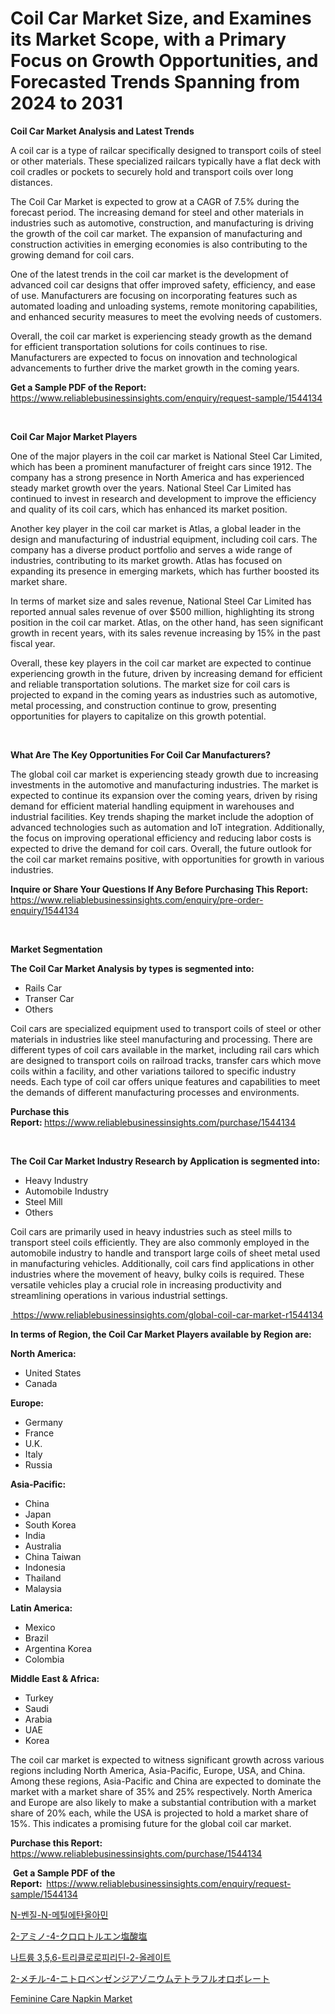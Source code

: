 <p><h1>Coil Car Market Size, and Examines its Market Scope, with a Primary Focus on Growth Opportunities, and Forecasted Trends Spanning from 2024 to 2031</h1></p><p><strong>Coil Car Market Analysis and Latest Trends</strong></p>
<p><p>A coil car is a type of railcar specifically designed to transport coils of steel or other materials. These specialized railcars typically have a flat deck with coil cradles or pockets to securely hold and transport coils over long distances.</p><p>The Coil Car Market is expected to grow at a CAGR of 7.5% during the forecast period. The increasing demand for steel and other materials in industries such as automotive, construction, and manufacturing is driving the growth of the coil car market. The expansion of manufacturing and construction activities in emerging economies is also contributing to the growing demand for coil cars.</p><p>One of the latest trends in the coil car market is the development of advanced coil car designs that offer improved safety, efficiency, and ease of use. Manufacturers are focusing on incorporating features such as automated loading and unloading systems, remote monitoring capabilities, and enhanced security measures to meet the evolving needs of customers.</p><p>Overall, the coil car market is experiencing steady growth as the demand for efficient transportation solutions for coils continues to rise. Manufacturers are expected to focus on innovation and technological advancements to further drive the market growth in the coming years.</p></p>
<p><strong>Get a Sample PDF of the Report:&nbsp;</strong> <a href="https://www.reliablebusinessinsights.com/enquiry/request-sample/1544134">https://www.reliablebusinessinsights.com/enquiry/request-sample/1544134</a></p>
<p>&nbsp;</p>
<p><strong>Coil Car Major Market Players</strong></p>
<p><p>One of the major players in the coil car market is National Steel Car Limited, which has been a prominent manufacturer of freight cars since 1912. The company has a strong presence in North America and has experienced steady market growth over the years. National Steel Car Limited has continued to invest in research and development to improve the efficiency and quality of its coil cars, which has enhanced its market position.</p><p>Another key player in the coil car market is Atlas, a global leader in the design and manufacturing of industrial equipment, including coil cars. The company has a diverse product portfolio and serves a wide range of industries, contributing to its market growth. Atlas has focused on expanding its presence in emerging markets, which has further boosted its market share.</p><p>In terms of market size and sales revenue, National Steel Car Limited has reported annual sales revenue of over $500 million, highlighting its strong position in the coil car market. Atlas, on the other hand, has seen significant growth in recent years, with its sales revenue increasing by 15% in the past fiscal year.</p><p>Overall, these key players in the coil car market are expected to continue experiencing growth in the future, driven by increasing demand for efficient and reliable transportation solutions. The market size for coil cars is projected to expand in the coming years as industries such as automotive, metal processing, and construction continue to grow, presenting opportunities for players to capitalize on this growth potential.</p></p>
<p>&nbsp;</p>
<p><strong>What Are The Key Opportunities For Coil Car Manufacturers?</strong></p>
<p><p>The global coil car market is experiencing steady growth due to increasing investments in the automotive and manufacturing industries. The market is expected to continue its expansion over the coming years, driven by rising demand for efficient material handling equipment in warehouses and industrial facilities. Key trends shaping the market include the adoption of advanced technologies such as automation and IoT integration. Additionally, the focus on improving operational efficiency and reducing labor costs is expected to drive the demand for coil cars. Overall, the future outlook for the coil car market remains positive, with opportunities for growth in various industries.</p></p>
<p><strong>Inquire or Share Your Questions If Any Before Purchasing This Report:</strong> <a href="https://www.reliablebusinessinsights.com/enquiry/pre-order-enquiry/1544134">https://www.reliablebusinessinsights.com/enquiry/pre-order-enquiry/1544134</a></p>
<p>&nbsp;</p>
<p><strong>Market Segmentation</strong></p>
<p><strong>The Coil Car Market Analysis by types is segmented into:</strong></p>
<p><ul><li>Rails Car</li><li>Transer Car</li><li>Others</li></ul></p>
<p><p>Coil cars are specialized equipment used to transport coils of steel or other materials in industries like steel manufacturing and processing. There are different types of coil cars available in the market, including rail cars which are designed to transport coils on railroad tracks, transfer cars which move coils within a facility, and other variations tailored to specific industry needs. Each type of coil car offers unique features and capabilities to meet the demands of different manufacturing processes and environments.</p></p>
<p><strong>Purchase this Report:&nbsp;</strong><a href="https://www.reliablebusinessinsights.com/purchase/1544134">https://www.reliablebusinessinsights.com/purchase/1544134</a></p>
<p>&nbsp;</p>
<p><strong>The Coil Car Market Industry Research by Application is segmented into:</strong></p>
<p><ul><li>Heavy Industry</li><li>Automobile Industry</li><li>Steel Mill</li><li>Others</li></ul></p>
<p><p>Coil cars are primarily used in heavy industries such as steel mills to transport steel coils efficiently. They are also commonly employed in the automobile industry to handle and transport large coils of sheet metal used in manufacturing vehicles. Additionally, coil cars find applications in other industries where the movement of heavy, bulky coils is required. These versatile vehicles play a crucial role in increasing productivity and streamlining operations in various industrial settings.</p></p>
<p><a href="https://www.reliablebusinessinsights.com/global-coil-car-market-r1544134">&nbsp;https://www.reliablebusinessinsights.com/global-coil-car-market-r1544134</a></p>
<p><strong>In terms of Region, the Coil Car Market Players available by Region are:</strong></p>
<p>
    <p> <strong> North America: </strong>
        <ul>
            <li>United States</li>
            <li>Canada</li>
        </ul>
        </p> 
    <p> <strong> Europe: </strong>
        <ul>
            <li>Germany</li>
            <li>France</li>
            <li>U.K.</li>
            <li>Italy</li>
            <li>Russia</li>
        </ul>
        </p> 
    <p> <strong> Asia-Pacific: </strong>
        <ul>
            <li>China</li>
            <li>Japan</li>
            <li>South Korea</li>
            <li>India</li>
            <li>Australia</li>
            <li>China Taiwan</li>
            <li>Indonesia</li>
            <li>Thailand</li>
            <li>Malaysia</li>
        </ul>
        </p> 
    <p> <strong> Latin America: </strong>
        <ul>
            <li>Mexico</li>
            <li>Brazil</li>
            <li>Argentina Korea</li>
            <li>Colombia</li>
        </ul>
        </p> 
    <p> <strong> Middle East & Africa: </strong>
        <ul>
            <li>Turkey</li>
            <li>Saudi</li>
            <li>Arabia</li>
            <li>UAE</li>
            <li>Korea</li>
        </ul>
    </p>
    </p>
<p><p>The coil car market is expected to witness significant growth across various regions including North America, Asia-Pacific, Europe, USA, and China. Among these regions, Asia-Pacific and China are expected to dominate the market with a market share of 35% and 25% respectively. North America and Europe are also likely to make a substantial contribution with a market share of 20% each, while the USA is projected to hold a market share of 15%. This indicates a promising future for the global coil car market.</p></p>
<p><strong>Purchase this Report: </strong><a href="https://www.reliablebusinessinsights.com/purchase/1544134">https://www.reliablebusinessinsights.com/purchase/1544134</a></p>
<p>&nbsp;<strong>Get a Sample PDF of the Report:&nbsp;&nbsp;</strong><a href="https://www.reliablebusinessinsights.com/enquiry/request-sample/1544134">https://www.reliablebusinessinsights.com/enquiry/request-sample/1544134</a></p>
<p><strong></strong></p>
<p><p><a href="https://github.com/alfitoms13/Market-Research-Report-List-1/blob/main/7052307112837.md">N-벤질-N-메틸에탄올아민</a></p><p><a href="https://github.com/DayanaRunolfsdottir/Market-Research-Report-List-1/blob/main/6034247120826.md">2-アミノ-4-クロロトルエン塩酸塩</a></p><p><a href="https://github.com/erwindropdead54/Market-Research-Report-List-1/blob/main/4906674112836.md">나트륨 3,5,6-트리클로로피리딘-2-올레이트</a></p><p><a href="https://github.com/VinceMarvin1/Market-Research-Report-List-1/blob/main/4789286120825.md">2-メチル-4-ニトロベンゼンジアゾニウムテトラフルオロボレート</a></p><p><a href="https://github.com/zmnbyevx75/Market-Research-Report-List-1/blob/main/feminine-care-napkin-market.md">Feminine Care Napkin Market</a></p></p>